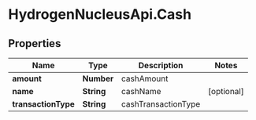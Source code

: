 # HydrogenNucleusApi.Cash

## Properties
Name | Type | Description | Notes
------------ | ------------- | ------------- | -------------
**amount** | **Number** | cashAmount | 
**name** | **String** | cashName | [optional] 
**transactionType** | **String** | cashTransactionType | 


